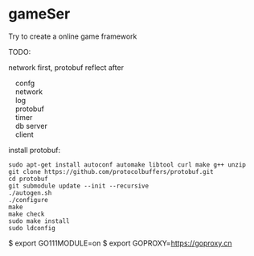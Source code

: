 
# gameSer

Try to create a online game framework

TODO: <br>

network first, protobuf reflect after

&#8195;confg<br>
&#8195;network<br>
&#8195;log<br>
&#8195;protobuf<br>
&#8195;timer<br>
&#8195;db server<br>
&#8195;client<br>



install protobuf:
 ```
 sudo apt-get install autoconf automake libtool curl make g++ unzip
 git clone https://github.com/protocolbuffers/protobuf.git
 cd protobuf
 git submodule update --init --recursive
 ./autogen.sh
 ./configure
 make
 make check
 sudo make install
 sudo ldconfig
 ```

 
$ export GO111MODULE=on
$ export GOPROXY=https://goproxy.cn

